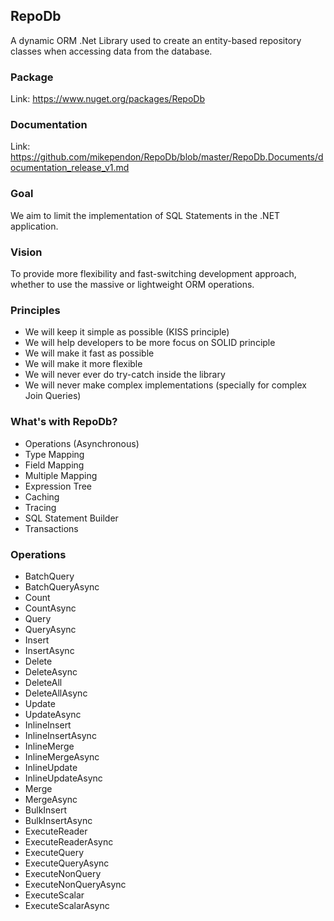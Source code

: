 ## RepoDb

A dynamic ORM .Net Library used to create an entity-based repository classes when accessing data from the database.

### Package
Link: https://www.nuget.org/packages/RepoDb

### Documentation
Link: https://github.com/mikependon/RepoDb/blob/master/RepoDb.Documents/documentation_release_v1.md

### Goal

We aim to limit the implementation of SQL Statements in the .NET application.

### Vision

To provide more flexibility and fast-switching development approach, whether to use the massive or lightweight ORM operations.

### Principles

 - We will keep it simple as possible (KISS principle)
 - We will help developers to be more focus on SOLID principle
 - We will make it fast as possible
 - We will make it more flexible
 - We will never ever do try-catch inside the library
 - We will never make complex implementations (specially for complex Join Queries)

### What's with RepoDb?

 - Operations (Asynchronous)
 - Type Mapping
 - Field Mapping
 - Multiple Mapping
 - Expression Tree
 - Caching
 - Tracing
 - SQL Statement Builder
 - Transactions

### Operations

 - BatchQuery
 - BatchQueryAsync
 - Count
 - CountAsync
 - Query
 - QueryAsync
 - Insert
 - InsertAsync
 - Delete
 - DeleteAsync
 - DeleteAll
 - DeleteAllAsync
 - Update
 - UpdateAsync
 - InlineInsert
 - InlineInsertAsync
 - InlineMerge
 - InlineMergeAsync
 - InlineUpdate
 - InlineUpdateAsync
 - Merge
 - MergeAsync
 - BulkInsert
 - BulkInsertAsync
 - ExecuteReader
 - ExecuteReaderAsync
 - ExecuteQuery
 - ExecuteQueryAsync
 - ExecuteNonQuery
 - ExecuteNonQueryAsync
 - ExecuteScalar
 - ExecuteScalarAsync
